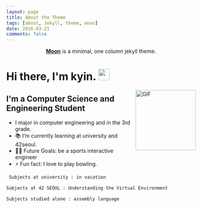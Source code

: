 ```yaml
---
layout: page
title: About the Theme
tags: [about, Jekyll, theme, moon]
date: 2016-03-21
comments: false
---
```

    
<center><a href="http://yeonji-egong.github.io"><b>Moon</b></a> is a minimal, one column jekyll theme.</center>

# Hi there, I'm kyin. <img width="30px" src="https://media.tenor.com/images/3b388fe03da271d2674faf85eb7c3fcd/tenor.gif" />

<img align="right" alt="GIF" height="160px" src="https://media.giphy.com/media/du3J3cXyzhj75IOgvA/giphy.gif" />

## I'm a Computer Science and Engineering Student  

-  I major in computer engineering and in the 3rd grade.
- 📚 I’m currently learning at university and 42seoul.
- 💪🏼 Future Goals: be a sports interactive engineer
- ⚡ Fun fact: I love to play bowling.

```sh
 Subjects at university : in vacation
 ```
 
 ```sh
 Subjects at 42 SEOUL : Understanding the Virtual Environment
 ```
 
 ```sh
 Subjects studied alone : assembly language
```
